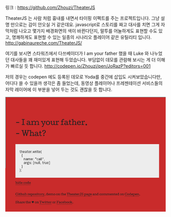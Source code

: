 링크 : https://github.com/Zhouzi/TheaterJS

TheaterJS 는 사람 처럼 흉내를 내면서 타이핑 이펙트를 주는 프로젝트입니다. 그냥 설명 만으로는 감이 안오실 거 같은데요. javascript로 스토리를 짜고 대사를 치면 그게 자막처럼 나오고 몇가지 배경화면의 색이 바뀐다던지, 말투를 어눌하게도 표현할 수도 있고, 명쾌하게도 표현할 수 있는 일종의 시나리오 플레이어 같은 유틸리티 입니다.
http://gabinaureche.com/TheaterJS/

여기를 보시면 스타워즈에서 다쓰베이더가 I am your father 했을 때 Luke 와 나누었던 대사들을 꽤 재미있게 표현해 두었습니다. 부담없이 데모를 관람해 보시는 게 더 이해가 빠르실 듯 합니다.
http://codepen.io/Zhouzi/pen/JoRazP?editors=001

저의 경우는 codepen 에도 등록된 데모로 Yoda를 중간에 삽입도 시켜보았습니다만, 어디다 쓸 수 있을까 생각은 좀 들었는데, 동영상 플레이어나 프레젠테이션 서비스들의 자막 레이어에 이 부분을 넣어 두는 것도 괜찮을 듯 합니다.

![이미지1](../img/001-20.png)
